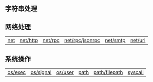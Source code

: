 ## 字符串处理


## 网络处理

| | | | | | |
| :---: | :---: | :---: | :---: | :---: | :---: |
|  [net](./net/index.md) | [net/http](./net/index.md) | [net/rpc](./net/index.md) | [net/rpc/jsonrpc](./net/index.md) | [net/smtp](./net/index.md)| [net/url](./net/index.md) | 


## 系统操作

| | | | | | |
| :---: | :---: | :---: | :---: | :---: | :---: |
|  [os/exec]() | [os/signal]() | [os/user]() | [path]() | [path/filepath]()| [syscall]() | 



